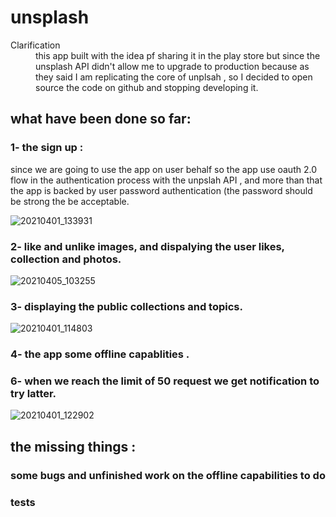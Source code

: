 # unsplash
<dl>
  <dt>Clarification</dt>
  <dd>this app built with the idea pf sharing it in the play store but since the unsplash API didn't allow me to upgrade to production because as they said I am replicating 
  the core of unplsah , so I decided to open source the code on github and stopping developing it.</dd>
</dl>

## what have been done so far:

### 1- the sign up :
since we are going to use the app on user behalf so the app use oauth 2.0 flow in the authentication process with the unpslah API , and more than that the app is 
backed by user password authentication (the password should be strong the be acceptable. 

![20210401_133931](https://user-images.githubusercontent.com/38364385/113556190-04cc7880-95f4-11eb-8266-dcd55873bceb.gif)

### 2- like and unlike images, and dispalying the user likes, collection and photos.

![20210405_103255](https://user-images.githubusercontent.com/38364385/113560436-e5851980-95fa-11eb-9ced-2ea8203c20cd.gif)
### 3- displaying the public collections and topics. 

![20210401_114803](https://user-images.githubusercontent.com/38364385/113557733-68f03c00-95f6-11eb-836d-57280918ad65.gif)
### 4- the app some offline capablities . 
### 6- when we reach the limit of 50 request we get notification to try latter.
![20210401_122902](https://user-images.githubusercontent.com/38364385/113557120-6b05cb00-95f5-11eb-919c-1baee99ff31a.gif)

## the missing things :
### some bugs and unfinished work on the offline capabilities to do
### tests 
